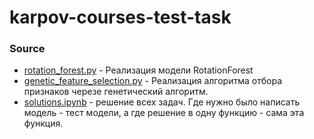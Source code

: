 # karpov-courses-test-task

### Source
* [rotation_forest.py](/rotation_forest.py) - Реализация модели RotationForest
* [genetic_feature_selection.py](/genetic_feature_selection.py) - Реализация алгоритма отбора признаков черезе генетический алгоритм.
* [solutions.ipynb](/solutions.ipynb) - решение всех задач. Где нужно было написать модель - тест модели, а где решение в одну функцию - сама эта функция.